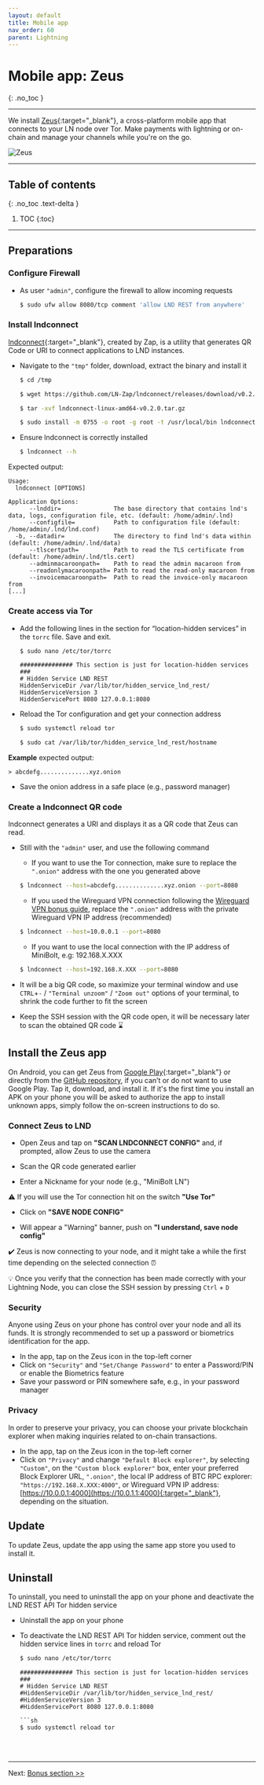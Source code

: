 ```yaml
---
layout: default
title: Mobile app
nav_order: 60
parent: Lightning
---
```

<!-- markdownlint-disable MD014 MD022 MD025 MD033 MD040 -->

# Mobile app: Zeus

{: .no_toc }

---

We install [Zeus](https://zeusln.app/){:target="_blank"}, a cross-platform mobile app that connects to your LN node over Tor.
Make payments with lightning or on-chain and manage your channels while you're on the go.

![Zeus](../../images/zeus.png)

---

## Table of contents
{: .no_toc .text-delta }

1. TOC
{:toc}

---

## Preparations

### **Configure Firewall**

* As user `"admin"`, configure the firewall to allow incoming requests

  ```sh
  $ sudo ufw allow 8080/tcp comment 'allow LND REST from anywhere'
  ```

### **Install lndconnect**

[lndconnect](https://github.com/LN-Zap/lndconnect){:target="_blank"}, created by Zap, is a utility that generates QR Code or URI to connect applications to LND instances.

* Navigate to the `"tmp"` folder, download, extract the binary and install it

  ```sh
  $ cd /tmp
  ```

  ```sh
  $ wget https://github.com/LN-Zap/lndconnect/releases/download/v0.2.0/lndconnect-linux-amd64-v0.2.0.tar.gz
  ```

  ```sh
  $ tar -xvf lndconnect-linux-amd64-v0.2.0.tar.gz
  ```

  ```sh
  $ sudo install -m 0755 -o root -g root -t /usr/local/bin lndconnect-linux-amd64-v0.2.0/lndconnect
  ```

* Ensure lndconnect is correctly installed

  ```sh
  $ lndconnect --h
  ```

Expected output:

  ```
  Usage:
    lndconnect [OPTIONS]

  Application Options:
        --lnddir=               The base directory that contains lnd's data, logs, configuration file, etc. (default: /home/admin/.lnd)
        --configfile=           Path to configuration file (default: /home/admin/.lnd/lnd.conf)
    -b, --datadir=              The directory to find lnd's data within (default: /home/admin/.lnd/data)
        --tlscertpath=          Path to read the TLS certificate from (default: /home/admin/.lnd/tls.cert)
        --adminmacaroonpath=    Path to read the admin macaroon from
        --readonlymacaroonpath= Path to read the read-only macaroon from
        --invoicemacaroonpath=  Path to read the invoice-only macaroon from
  [...]
  ```

### **Create access via Tor**

* Add the following lines in the section for “location-hidden services” in the `torrc` file. Save and exit.

  ```sh
  $ sudo nano /etc/tor/torrc
  ```

  ```
  ############### This section is just for location-hidden services ###
  # Hidden Service LND REST
  HiddenServiceDir /var/lib/tor/hidden_service_lnd_rest/
  HiddenServiceVersion 3
  HiddenServicePort 8080 127.0.0.1:8080
  ```

* Reload the Tor configuration and get your connection address

  ```sh
  $ sudo systemctl reload tor
  ````

  ```sh
  $ sudo cat /var/lib/tor/hidden_service_lnd_rest/hostname
  ```

**Example** expected output:

  ```
  > abcdefg..............xyz.onion
  ```

* Save the onion address in a safe place (e.g., password manager)

### **Create a lndconnect QR code**

lndconnect generates a URI and displays it as a QR code that Zeus can read.

* Still with the `"admin"` user, and use the following command

  * If you want to use the Tor connection, make sure to replace the `".onion"` address with the one you generated above

  ```sh
  $ lndconnect --host=abcdefg..............xyz.onion --port=8080
  ```

  * If you used the Wireguard VPN connection following the [Wireguard VPN bonus guide](../bonus/system/wireguard-VPN.md), replace the `".onion"` address with the private Wireguard VPN IP address (recommended)

  ```sh
  $ lndconnect --host=10.0.0.1 --port=8080
  ```

  * If you want to use the local connection with the IP address of MiniBolt, e.g: 192.168.X.XXX

  ```sh
  $ lndconnect --host=192.168.X.XXX --port=8080
  ```

* It will be a big QR code, so maximize your terminal window and use `CTRL`+`-` / `"Terminal unzoom"` / `"Zoom out"` options of your terminal, to shrink the code further to fit the screen

* Keep the SSH session with the QR code open, it will be necessary later to scan the obtained QR code ⌛

## Install the Zeus app

On Android, you can get Zeus from [Google Play](https://play.google.com/store/apps/details?id=app.zeusln.zeus){:target="_blank"} or directly from the [GitHub repository](https://github.com/ZeusLN/zeus/releases), if you can’t or do not want to use Google Play. Tap it, download, and install it. If it's the first time you install an APK on your phone you will be asked to authorize the app to install unknown apps, simply follow the on-screen instructions to do so.

### **Connect Zeus to LND**

* Open Zeus and tap on **"SCAN LNDCONNECT CONFIG"** and, if prompted, allow Zeus to use the camera

* Scan the QR code generated earlier

* Enter a Nickname for your node (e.g., "MiniBolt LN")

⚠️ If you will use the Tor connection hit on the switch **"Use Tor"**

* Click on **"SAVE NODE CONFIG"**

* Will appear a "Warning" banner, push on **"I understand, save node config"**

✔️ Zeus is now connecting to your node, and it might take a while the first time depending on the selected connection ⏰

💡 Once you verify that the connection has been made correctly with your Lightning Node, you can close the SSH session by pressing `Ctrl` + `D`

### **Security**

Anyone using Zeus on your phone has control over your node and all its funds. It is strongly recommended to set up a password or biometrics identification for the app.

* In the app, tap on the Zeus icon in the top-left corner
* Click on `"Security"` and `"Set/Change Password"` to enter a Password/PIN or enable the Biometrics feature
* Save your password or PIN somewhere safe, e.g., in your password manager

### **Privacy**

In order to preserve your privacy, you can choose your private blockchain explorer when making inquiries related to on-chain transactions.

* In the app, tap on the Zeus icon in the top-left corner
* Click on `"Privacy"` and change `"Default Block explorer"`, by selecting `"Custom"`, on the `"Custom block explorer"` box, enter your preferred Block Explorer URL, `".onion"`, the local IP address of BTC RPC explorer: `"https://192.168.X.XXX:4000"`, or Wireguard VPN IP address: [https://10.0.0.1:4000](https://10.0.1.1:4000){:target="_blank"}, depending on the situation.

## Update

To update Zeus, update the app using the same app store you used to install it.

## Uninstall

To uninstall, you need to uninstall the app on your phone and deactivate the LND REST API Tor hidden service

* Uninstall the app on your phone

* To deactivate the LND REST API Tor hidden service, comment out the hidden service lines in `torrc` and reload Tor

  ```sh
  $ sudo nano /etc/tor/torrc
  ```

  ```
  ############### This section is just for location-hidden services ###
  # Hidden Service LND REST
  #HiddenServiceDir /var/lib/tor/hidden_service_lnd_rest/
  #HiddenServiceVersion 3
  #HiddenServicePort 8080 127.0.0.1:8080

  ```sh
  $ sudo systemctl reload tor
  ```

<br /><br />

---

Next: [Bonus section >>](../bonus/index.md)
